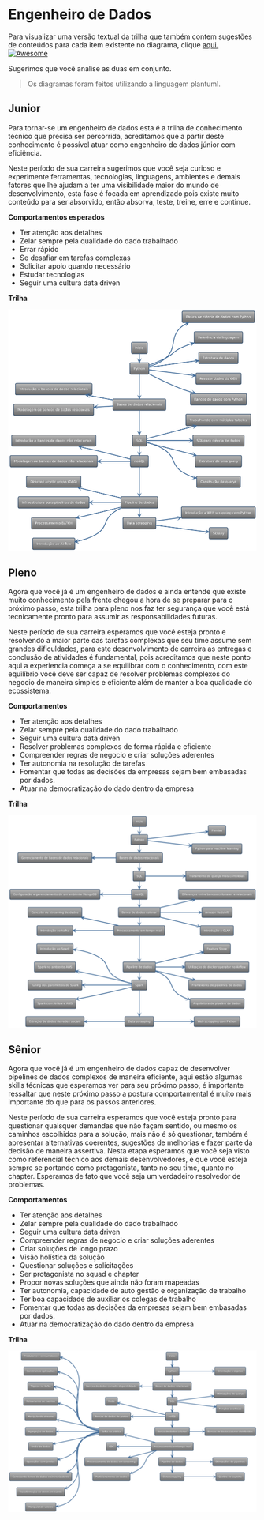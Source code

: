 # Engenheiro de Dados

Para visualizar uma versão textual da trilha que também contem sugestões de conteúdos para cada item existente no diagrama, clique [aqui.](trilha-texto.md)[![Awesome](https://awesome.re/badge.svg)](https://awesome.re)

Sugerimos que você analise as duas em conjunto.

> Os diagramas foram feitos utilizando a linguagem plantuml.

## Junior

Para tornar-se um engenheiro de dados esta é a trilha de conhecimento técnico que precisa ser percorrida, acreditamos que a partir deste conhecimento é possível atuar como engenheiro de dados júnior com eficiência.

Neste período de sua carreira sugerimos que você seja curioso e experimente ferramentas, tecnologias, linguagens, ambientes e demais fatores que lhe ajudam a ter uma visibilidade maior do mundo de desenvolvimento, esta fase é focada em aprendizado pois existe muito conteúdo para ser absorvido, então absorva, teste, treine, erre e continue. 

<b>Comportamentos esperados</b>

- Ter atenção aos detalhes
- Zelar sempre pela qualidade do dado trabalhado
- Errar rápido
- Se desafiar em tarefas complexas
- Solicitar apoio quando necessário
- Estudar tecnologias
- Seguir uma cultura data driven

<b>Trilha</b>

![](jr/jr.png)



## Pleno


Agora que você já é um engenheiro de dados e ainda entende que existe muito conhecimento pela frente chegou a hora de se preparar para o próximo passo, esta trilha para pleno nos faz ter segurança que você está tecnicamente pronto para assumir as responsabilidades futuras.

Neste período de sua carreira esperamos que você esteja pronto e resolvendo a maior parte das tarefas complexas que seu time assume sem grandes dificuldades, para este desenvolvimento de carreira as entregas e conclusão de atividades é fundamental, pois acreditamos que neste ponto aqui a experiencia começa a se equilibrar com o conhecimento, com este equilíbrio você deve ser capaz de resolver problemas complexos do negocio de maneira simples e eficiente além de manter a boa qualidade do ecossistema.

<b>Comportamentos</b>

- Ter atenção aos detalhes
- Zelar sempre pela qualidade do dado trabalhado
- Seguir uma cultura data driven
- Resolver problemas complexos de forma rápida e eficiente
- Compreender regras de negocio e criar soluções aderentes
- Ter autonomia na resolução de tarefas
- Fomentar que todas as decisões da empresas sejam bem embasadas por dados.
- Atuar na democratização do dado dentro da empresa

<b>Trilha</b>

![](pl/pl.png)



## Sênior


Agora que você já é um engenheiro de dados capaz de desenvolver pipelines de dados complexos de maneira eficiente, aqui estão algumas skills técnicas que esperamos ver para seu próximo passo, é importante ressaltar que neste próximo passo a postura comportamental é muito mais importante do que para os passos anteriores. 

Neste período de sua carreira esperamos que você esteja pronto para questionar quaisquer demandas que não façam sentido, ou mesmo os caminhos escolhidos para a solução, mais não é só questionar, também é apresentar alternativas coerentes, sugestões de melhorias e fazer parte da decisão de maneira assertiva. Nesta etapa esperamos que você seja visto como referencial técnico aos demais desenvolvedores, e que você esteja sempre se portando como protagonista, tanto no seu time, quanto no chapter. Esperamos de fato que você seja um verdadeiro resolvedor de problemas.

<b>Comportamentos</b>

- Ter atenção aos detalhes
- Zelar sempre pela qualidade do dado trabalhado
- Seguir uma cultura data driven
- Compreender regras de negocio e criar soluções aderentes
- Criar soluções de longo prazo
- Visão holística da solução
- Questionar soluções e solicitações 
- Ser protagonista no squad e chapter
- Propor novas soluções que ainda não foram mapeadas
- Ter autonomia, capacidade de auto gestão e organização de trabalho
- Ter boa capacidade de auxiliar os colegas de trabalho
- Fomentar que todas as decisões da empresas sejam bem embasadas por dados.
- Atuar na democratização do dado dentro da empresa

<b>Trilha</b>

![](sr/sr.png)